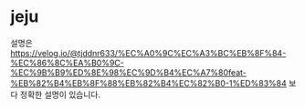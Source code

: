 # jeju
설명은 https://velog.io/@tjddnr633/%EC%A0%9C%EC%A3%BC%EB%8F%84-%EC%86%8C%EA%B0%9C-%EC%9B%B9%ED%8E%98%EC%9D%B4%EC%A7%80feat-%EB%82%B4%EB%8F%88%EB%82%B4%EC%82%B0-1%ED%83%84
보다 정확한 설명이 있습니다.
